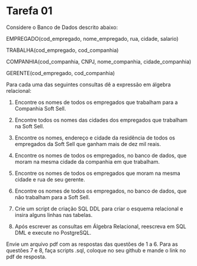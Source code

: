 # Tarefa 01

Considere o Banco de Dados descrito abaixo:

 

EMPREGADO(cod_empregado, nome_empregado, rua, cidade, salario)

TRABALHA(cod_empregado, cod_companhia)

COMPANHIA(cod_companhia, CNPJ, nome_companhia, cidade_companhia)

GERENTE(cod_empregado, cod_companhia)

Para cada uma das seguintes consultas dê a expressão em álgebra relacional:

1) Encontre os nomes de todos os empregados que trabalham para a Companhia Soft Sell.

2) Encontre todos os nomes das cidades dos empregados que trabalham na Soft Sell.

3) Encontre os nomes, endereço e cidade da residência de todos os empregados da Soft Sell que ganham mais de dez  mil reais.

4) Encontre os nomes de todos os empregados, no banco de dados, que moram na mesma cidade da companhia em que trabalham.

5) Encontre os nomes de todos os empregados que moram na mesma cidade e rua de seu gerente.

6) Encontre os nomes de todos os empregados, no banco de dados, que não trabalham para a Soft Sell.

7) Crie um script de criação SQL DDL para criar o esquema relacional e insira alguns linhas nas tabelas.

8) Após escrever as consultas em Álgebra Relacional, reescreva em SQL DML e execute no PostgreSQL.

Envie um arquivo pdf com as respostas das questões de 1 a 6. Para as questões 7 e 8, faça scripts .sql, coloque no seu github e mande o link no pdf de resposta.
